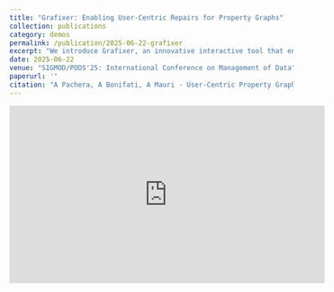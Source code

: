 ```yaml
---
title: "Grafixer: Enabling User-Centric Repairs for Property Graphs"
collection: publications
category: demos
permalink: /publication/2025-06-22-grafixer
excerpt: "We introduce Grafixer, an innovative interactive tool that enables human-in-the-loop repair of property graphs. By leveraging user expertise, Grafixer allows collaborative identification and correction of data inconsistencies while ensuring an efficient repair process. Users can upload property graph datasets and define constraints using Cypher, a widely adopted query language. The system efficiently manages overlapping data violations, ensuring that multiple users can work simultaneously on independent repairs without conflicts. Additionally, Grafixer provides an interactive dashboard that allows administrators to monitor real-time statistics, track progress, and oversee the repair process. In our demo, we showcase the complete repair workflow from both the administrator and users perspectives. Administrators can configure the repair process, monitor ongoing corrections, and assess the overall status of the graph. Meanwhile, users engage in the repair process by reviewing violations, proposing corrections, and contributing to improving data quality through an intuitive and guided interface."
date: 2025-06-22
venue: "SIGMOD/PODS'25: International Conference on Management of Data"
paperurl: ''
citation: "A Pachera, A Bonifati, A Mauri - User-Centric Property Graph Repairs - SIGMOD/PODS'25: International Conference on Management of Data, 2025"
---
```




<iframe width="560" height="315" src="https://www.youtube.com/embed/OrJeYCOhmLk?si=1FD1O_cMgL9bO-Yy" title="YouTube video player" frameborder="0" allow="accelerometer; autoplay; clipboard-write; encrypted-media; gyroscope; picture-in-picture; web-share" referrerpolicy="strict-origin-when-cross-origin" allowfullscreen></iframe>